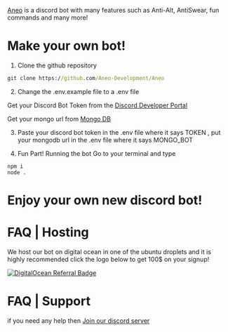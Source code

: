 [Aneo](https://dsc.gg/aneo) is a discord bot with many features such as Anti-Alt, AntiSwear, fun commands and many more!

# Make your own bot!

1. Clone the github repository
```cmd
git clone https://github.com/Aneo-Development/Aneo
```
2. Change the .env.example file to a .env file

Get your Discord Bot Token from the [Discord Developer Portal](https://discord.com/developers/applications)

Get your mongo url from [Mongo DB](https://www.mongodb.com)

3. Paste your discord bot token in the .env file where it says TOKEN , put your mongodb url in the .env file where it says MONGO_BOT

4. Fun Part! Running the bot
Go to your terminal and type
```
npm i
node .
```
# Enjoy your own new discord bot!

# FAQ | Hosting
We host our bot on digital ocean in one of the ubuntu droplets and it is highly recommended click the logo below to get 100$ on your signup!

[![DigitalOcean Referral Badge](https://web-platforms.sfo2.cdn.digitaloceanspaces.com/WWW/Badge%201.svg)](https://www.digitalocean.com/?refcode=c8081abdd29e&utm_campaign=Referral_Invite&utm_medium=Referral_Program&utm_source=badge)

# FAQ | Support
if you need any help then [Join our discord server](https://discord.gg/kR27E5WaQG)